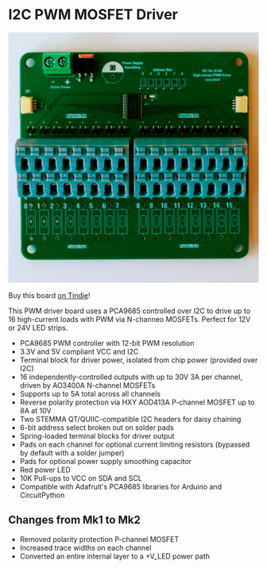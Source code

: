 # I2C PWM MOSFET Driver

![An image of the circuit board](images/top.png)

Buy this board [on Tindie](www.tindie.com/products/parzivail/i2c-pwm-mosfet-driver-mk-1/)!

This PWM driver board uses a PCA9685 controlled over I2C to drive up to 16 high-current loads with PWM via N-channeo MOSFETs. Perfect for 12V or 24V LED strips.

- PCA9685 PWM controller with 12-bit PWM resolution
- 3.3V and 5V compliant VCC and I2C
- Terminal block for driver power, isolated from chip power (provided over I2C)
- 16 independently-controlled outputs with up to 30V 3A per channel, driven by AO3400A N-channel MOSFETs
- Supports up to 5A total across all channels
- Reverse polarity protection via HXY AOD413A P-channel MOSFET up to 8A at 10V
- Two STEMMA QT/QUIIC-compatible I2C headers for daisy chaining
- 6-bit address select broken out on solder pads
- Spring-loaded terminal blocks for driver output
- Pads on each channel for optional current limiting resistors (bypassed by default with a solder jumper)
- Pads for optional power supply smoothing capacitor
- Red power LED
- 10K Pull-ups to VCC on SDA and SCL
- Compatible with Adafruit's PCA9685 libraries for Arduino and CircuitPython

## Changes from Mk1 to Mk2

- Removed polarity protection P-channel MOSFET
- Increased trace widths on each channel
- Converted an entire internal layer to a +V_LED power path
